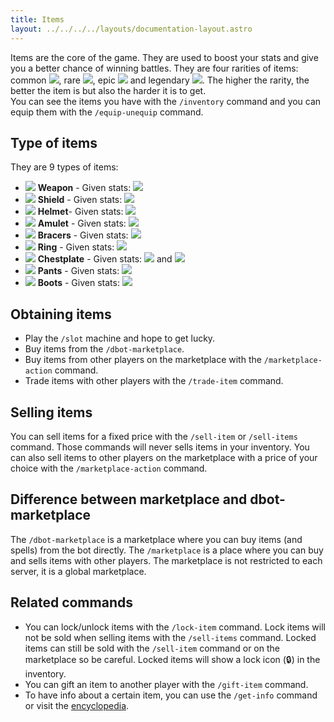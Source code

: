 ```yaml
---
title: Items
layout: ../../../../layouts/documentation-layout.astro
---
```


Items are the core of the game. They are used to boost your stats and give you a better chance of winning battles. They are four rarities of items: common <img src='https://d2lqwktucnc67y.cloudfront.net/icons/Common.png'>, rare <img src='https://d2lqwktucnc67y.cloudfront.net/icons/Rare.png'>, epic <img src='https://d2lqwktucnc67y.cloudfront.net/icons/Epic.png'> and legendary <img src='https://d2lqwktucnc67y.cloudfront.net/icons/Legendary.png'>. The higher the rarity, the better the item is but also the harder it is to get.  
You can see the items you have with the `/inventory` command and you can equip them with the `/equip-unequip` command.

## Type of items

They are 9 types of items:

- <img src='https://d2lqwktucnc67y.cloudfront.net/icons/Weapon.png'> **Weapon** - Given stats: <img src='https://d2lqwktucnc67y.cloudfront.net/icons/Attack.png'>
- <img src='https://d2lqwktucnc67y.cloudfront.net/icons/Shield.png'> **Shield** - Given stats: <img src='https://d2lqwktucnc67y.cloudfront.net/icons/Health.png'>
- <img src='https://d2lqwktucnc67y.cloudfront.net/icons/Helmet.png'> **Helmet**- Given stats: <img src='https://d2lqwktucnc67y.cloudfront.net/icons/Health.png'>
- <img src='https://d2lqwktucnc67y.cloudfront.net/icons/Amulet.png'> **Amulet** - Given stats: <img src='https://d2lqwktucnc67y.cloudfront.net/icons/Mana.png'>
- <img src='https://d2lqwktucnc67y.cloudfront.net/icons/Bracers.png'> **Bracers** - Given stats: <img src='https://d2lqwktucnc67y.cloudfront.net/icons/Health.png'>
- <img src='https://d2lqwktucnc67y.cloudfront.net/icons/Ring.png'> **Ring** - Given stats: <img src='https://d2lqwktucnc67y.cloudfront.net/icons/Mana.png'>
- <img src='https://d2lqwktucnc67y.cloudfront.net/icons/Chestplate.png'> **Chestplate** - Given stats: <img src='https://d2lqwktucnc67y.cloudfront.net/icons/Health.png'> and <img src='https://d2lqwktucnc67y.cloudfront.net/icons/Attack.png'>
- <img src='https://d2lqwktucnc67y.cloudfront.net/icons/Pants.png'> **Pants** - Given stats: <img src='https://d2lqwktucnc67y.cloudfront.net/icons/Health.png'>
- <img src='https://d2lqwktucnc67y.cloudfront.net/icons/Boots.png'> **Boots** - Given stats: <img src='https://d2lqwktucnc67y.cloudfront.net/icons/Health.png'>

## Obtaining items

- Play the `/slot` machine and hope to get lucky.
- Buy items from the `/dbot-marketplace`.
- Buy items from other players on the marketplace with the `/marketplace-action` command.
- Trade items with other players with the `/trade-item` command.

## Selling items

You can sell items for a fixed price with the `/sell-item` or `/sell-items` command. Those commands will never sells items in your inventory. You can also sell items to other players on the marketplace with a price of your choice with the `/marketplace-action` command.

## Difference between marketplace and dbot-marketplace

The `/dbot-marketplace` is a marketplace where you can buy items (and spells) from the bot directly. The `/marketplace` is a place where you can buy and sells items with other players. The marketplace is not restricted to each server, it is a global marketplace.

## Related commands

- You can lock/unlock items with the `/lock-item` command. Lock items will not be sold when selling items with the `/sell-items` command. Locked items can still be sold with the `/sell-item` command or on the marketplace so be careful. Locked items will show a lock icon (🔒) in the inventory.
- You can gift an item to another player with the `/gift-item` command.
- To have info about a certain item, you can use the `/get-info` command or visit the [encyclopedia](/en/encyclopedia/items).
